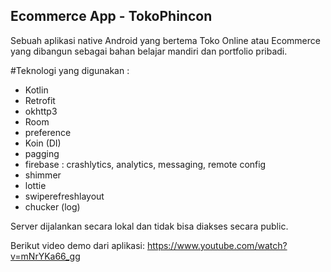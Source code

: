 ## Ecommerce App - TokoPhincon
Sebuah aplikasi native Android yang bertema Toko Online atau Ecommerce yang dibangun sebagai bahan belajar mandiri dan portfolio pribadi.

#Teknologi yang digunakan : 
- Kotlin
- Retrofit
- okhttp3
- Room
- preference
- Koin (DI)
- pagging
- firebase : crashlytics, analytics, messaging, remote config
- shimmer
- lottie
- swiperefreshlayout
- chucker (log)

Server dijalankan secara lokal dan tidak bisa diakses secara public.

Berikut video demo dari aplikasi:
https://www.youtube.com/watch?v=mNrYKa66_gg
